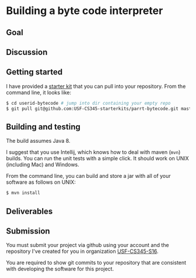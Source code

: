 # Building a byte code interpreter
## Goal

## Discussion

## Getting started

I have provided a [starter kit](https://github.com/USF-CS345-starterkits/parrt-bytecode) that you can pull into your repository. From the command line, it looks like:

```bash
$ cd userid-bytecode # jump into dir containing your empty repo
$ git pull git@github.com:USF-CS345-starterkits/parrt-bytecode.git master
```

## Building and testing

The build assumes Java 8.

I suggest that you use Intellij, which knows how to deal with maven (`mvn`) builds. You can run the unit tests with a simple click. It should work on UNIX (including Mac) and Windows.

From the command line, you can build and store a jar with all of your software as follows on UNIX:

```bash
$ mvn install
```

## Deliverables

## Submission

You must submit your project via github using your account and the repository I've created for you in organization [USF-CS345-S16](https://github.com/USF-CS345-S16).

You are required to show git commits to your repository that are consistent with developing the software for this project.


